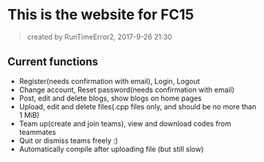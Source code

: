# This is the website for FC15
> created by RunTimeError2, 2017-9-26 21:30

## Current functions
- Register(needs confirmation with email), Login, Logout
- Change account, Reset password(needs confirmation with email)
- Post, edit and delete blogs, show blogs on home pages
- Upload, edit and delete files(.cpp files only, and should be no more than 1 MiB)
- Team up(create and join teams), view and download codes from teammates
- Quit or dismiss teams freely :)
- Automatically compile after uploading file (but still slow)